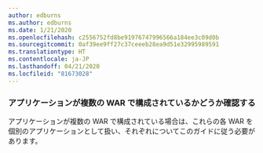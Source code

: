 ```yaml
---
author: edburns
ms.author: edburns
ms.date: 1/21/2020
ms.openlocfilehash: c2556752fd8be91976747996566a184ee3c09d0b
ms.sourcegitcommit: 0af39ee9ff27c37ceeeb28ea9d51e32995989591
ms.translationtype: HT
ms.contentlocale: ja-JP
ms.lasthandoff: 04/21/2020
ms.locfileid: "81673028"
---
```

### <a name="determine-whether-your-application-is-composed-of-multiple-wars"></a>アプリケーションが複数の WAR で構成されているかどうか確認する

アプリケーションが複数の WAR で構成されている場合は、これらの各 WAR を個別のアプリケーションとして扱い、それぞれについてこのガイドに従う必要があります。
